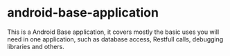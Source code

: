 # android-base-application
This is a Android Base application, it covers mostly the basic uses you will need in one application, such as database access, Restfull calls, debugging libraries and others.
